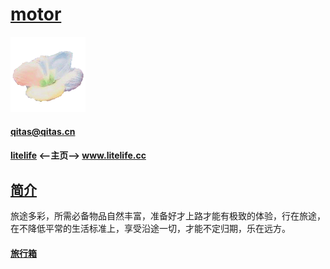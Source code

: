 ﻿# [motor](https://github.com/lite-life/motor) 

[![sites](litelife/litelife.png)](http://www.litelife.cc)
####  qitas@qitas.cn
#### [litelife](https://github.com/lite-life/litelife) <--主页--> www.litelife.cc

## [简介](https://github.com/lite-life/motor/wiki) 

旅途多彩，所需必备物品自然丰富，准备好才上路才能有极致的体验，行在旅途，在不降低平常的生活标准上，享受沿途一切，才能不定归期，乐在远方。

#### [旅行箱](https://github.com/lite-life/suitcase) 

